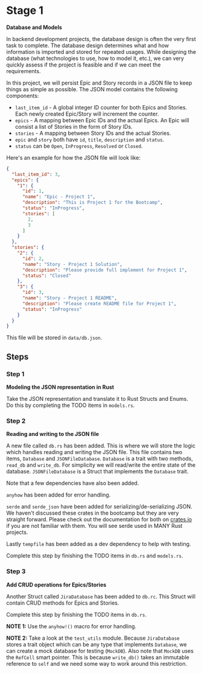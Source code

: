 # Stage 1

__Database and Models__

In backend development projects, the database design is often the very first task to complete. The database design determines what and how information is imported and stored for repeated usages. While designing the database (what technologies to use, how to model it, etc.), we can very quickly assess if the project is feasible and if we can meet the requirements.

In this project, we will persist Epic and Story records in a JSON file to keep things as simple as possible. The JSON model contains the following components:
* `last_item_id` - A global integer ID counter for both Epics and Stories. Each newly created Epic/Story will increment the counter.
* `epics` - A mapping between Epic IDs and the actual Epics. An Epic will consist a list of Stories in the form of Story IDs.
* `stories` - A mapping between Story IDs and the actual Stories.
* `epic` and `story` both have `id`, `title`, `description` and `status`.
* `status` can be `Open`, `InProgress`, `Resolved` or `Closed`. 

Here's an example for how the JSON file will look like:
```json
{
  "last_item_id": 3,
  "epics": {
    "1": {
      "id": 1,
      "name": "Epic - Project 1",
      "description": "This is Project 1 for the Bootcamp",
      "status": "InProgress",
      "stories": [
        2,
        3
      ]
    }
  },
  "stories": {
    "2": {
      "id": 2,
      "name": "Story - Project 1 Solution",
      "description": "Please provide full implement for Project 1",
      "status": "Closed"
    },
    "3": {
      "id": 3,
      "name": "Story - Project 1 README",
      "description": "Please create README file for Project 1",
      "status": "InProgress"
    }
  }
}
```

This file will be stored in `data/db.json`.

## Steps

### Step 1

__Modeling the JSON representation in Rust__

Take the JSON representation and translate it to Rust Structs and Enums. Do this by completing the TODO items in `models.rs`.

### Step 2

__Reading and writing to the JSON file__

A new file called `db.rs` has been added. This is where we will store the logic which handles reading and writing the JSON file. This file contains two items, `Database` and `JSONFileDatabase`. `Database` is a trait with two methods, `read_db` and `write_db`. For simplicity we will read/write the entire state of the database. `JSONFileDatabase` is a Struct that implements the `Database` trait. 

Note that a few dependencies have also been added.

`anyhow` has been added for error handling.

`serde` and `serde_json` have been added for serializing/de-serializing JSON. We haven't discussed these crates in the bootcamp but they are very straight forward. Please check out the documentation for both on [crates.io](https://crates.io/) if you are not familiar with them. You will see serde used in MANY Rust projects.

Lastly `tempfile` has been added as a dev dependency to help with testing.

Complete this step by finishing the TODO items in `db.rs` and `models.rs`.

### Step 3

__Add CRUD operations for Epics/Stories__

Another Struct called `JiraDatabase` has been added to `db.rc`. This Struct will contain CRUD methods for Epics and Stories. 

Complete this step by finishing the TODO items in `db.rs`. 

__NOTE 1:__ Use the `anyhow!()` macro for error handling.

__NOTE 2:__ Take a look at the `test_utils` module. Because `JiraDatabase` stores a trait object which can be any type that implements `Database`, we can create a mock database for testing (`MockDB`). Also note that `MockDB` uses the `RefCell` smart pointer. This is because `write_db()` takes an immutable reference to `self` and we need some way to work around this restriction.
